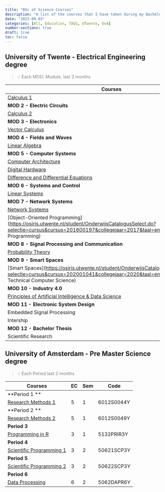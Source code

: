 ```yaml
---
title: "BSc of Science Courses"
description: "A list of the courses that I have taken during my Bachelor studies"
date: "2023-09-03"
categories: [All, Education, TAGS, UTwente, UvA]
number-sections: true
draft: true
toc: false
---
```


## University of Twente  - Electrical Engineering degree

> 💡 <span style="color:grey">Each MOD: Module, last 3 months </span> 

| Courses                                                  | EC | Sem | Code  |
| ------------------------------------------------------------ | ------ | ------- | --------- |
| [Calculus 1](https://osiris.utwente.nl/student/OnderwijsCatalogusSelect.do?selectie=cursus&cursus=201700087&collegejaar=2017&taal=en) | 3      | 1       | 201700087 |
| **MOD 2 - Electric Circuits**                                |        |         |           |
| [Calculus 2 ](https://osiris.utwente.nl/student/OnderwijsCatalogusSelect.do?selectie=cursus&cursus=201700088&collegejaar=2017&taal=en) | 4      | 1       | 201700088 |
| **MOD 3 - Electronics**                                      |        |         |           |
| [Vector Calculus](https://osiris.utwente.nl/student/OnderwijsCatalogusSelect.do?selectie=cursus&cursus=201700287&collegejaar=2017&taal=en) | 3      | 1       | 201700287 |
| **MOD 4 - Fields and Waves**                                 |        |         |           |
| [Linear Algebra](https://osiris.utwente.nl/student/OnderwijsCatalogusSelect.do?selectie=cursus&cursus=201700370&collegejaar=2017&taal=en) | 3      | 2       | 201700370 |
| **MOD 5 - Computer Systems**                                 |        |         |           |
| [Computer Architecture](https://osiris.utwente.nl/student/OnderwijsCatalogusSelect.do?selectie=cursus&cursus=201400217&collegejaar=2017&taal=en) | 3      | 3       | 201400217 |
| [Digital Hardware](https://osiris.utwente.nl/student/OnderwijsCatalogusSelect.do?selectie=cursus&cursus=201400217&collegejaar=2017&taal=en) | 3      | 3       | 201400217 |
| [Difference and Differential Equations](https://osiris.utwente.nl/student/OnderwijsCatalogusSelect.do?selectie=cursus&cursus=201400217&collegejaar=2017&taal=en) | 5      | 3       | 201400217 |
| **MOD 6 - Systems and Control**                              |        |         |           |
| [Linear Systems](https://osiris.utwente.nl/student/OnderwijsCatalogusSelect.do?selectie=cursus&cursus=201900216&collegejaar=2019&taal=en) | 4      | 3       | 201900216 |
| **MOD 7 - Network Systems**                                  |        |         |           |
| [Network Systems](https://osiris.utwente.nl/student/OnderwijsCatalogusSelect.do?selectie=cursus&cursus=201600197&collegejaar=2017&taal=en) | 12     | 4       | 201600197 |
| [Object-Oriented Programming](https://osiris.utwente.nl/student/OnderwijsCatalogusSelect.do?selectie=cursus&cursus=201600197&collegejaar=2017&taal=en#:~:text=Objectoriented Programming) | 3      | 4       | 201600197 |
| **MOD 8 - Signal Processing and Communication**              |        |         |           |
| [Probability Theory](https://osiris.utwente.nl/student/OnderwijsCatalogusSelect.do?selectie=cursus&cursus=201800486&collegejaar=2018&taal=nl) | 4      | 4       | 201800486 |
| **MOD 9 - Smart Spaces**                                     |        |         |           |
| [Smart Spaces](https://osiris.utwente.nl/student/OnderwijsCatalogusSelect.do?selectie=cursus&cursus=202001041&collegejaar=2020&taal=en#:~:text=Bachelor Technical Computer Science) | 15     | 5       | 202001041 |
| **MOD 10 - Industry 4.0**                                    |        |         |           |
| [Principles of Artificial Intelligence & Data Science](https://osiris.utwente.nl/student/OnderwijsCatalogusSelect.do?selectie=cursus&cursus=202000163&collegejaar=2020&taal=en#:~:text=First%20principles%20of%20data%20science%2C%20incl.%20data%20analysis%20and%20AI) | 3      | 5       | 202000163 |
| **MOD 11 - Electronic System Design**                        |        |         |           |
| Embedded Signal Processing                                   | 3      | 6       |           |
| Intership                                                    |        |         |           |
| **MOD 12 - Bachelor Thesis**                                 |        |         |           |
| Scientific Research                                          |        |         |           |

## University of Amsterdam  - Pre Master Science degree

> 💡 <span style="color:grey">Each Period last 2 months </span> 

| Courses                                                  | EC | Sem | Code  |
| ------------------------------------------------------------ | ------ | ------- | ---------- |
| **Period 1 **                                                |        |         |            |
| [Research Methods 1](https://studiegids.uva.nl/xmlpages/page/2021-2022/zoek-vak/vak/92318) | 5      | 1       | 6012S0044Y |
| **Period 2 **                                                |        |         |            |
| [Research Methods 2](https://studiegids.uva.nl/xmlpages/page/2021-2022/zoek-vak/vak/92308) | 5      | 1       | 6012S0049Y |
| **Period 3**                                                 |        |         |            |
| [Programming in R ](https://studiegids.uva.nl/xmlpages/page/2021-2022/zoek-vak/vak/90454) | 3      | 1       | 5132PRIR3Y |
| **Period 4**                                                 |        |         |            |
| [Scientific Programming 1](https://studiegids.uva.nl/xmlpages/page/2021-2022/zoek-vak/vak/90249) | 3      | 2       | 50621SCP3Y |
| **Period 5**                                                 |        |         |            |
| [Scientific Programming 2](https://studiegids.uva.nl/xmlpages/page/2021-2022/zoek-vak/vak/90250) | 3      | 2       | 50622SCP3Y |
| **Period 6**                                                 |        |         |            |
| [Data Processing](https://studiegids.uva.nl/xmlpages/page/2021-2022/zoek-vak/vak/89335) | 6      | 2       | 5062DAPR6Y |
